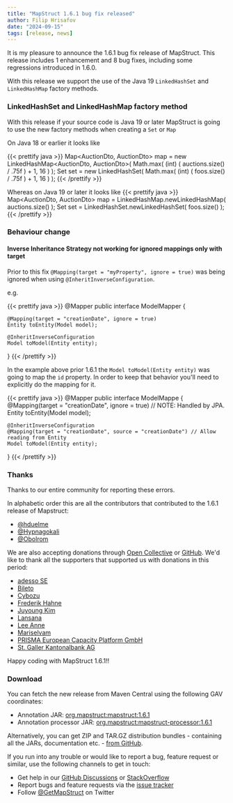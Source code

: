 ```yaml
---
title: "MapStruct 1.6.1 bug fix released"
author: Filip Hrisafov
date: "2024-09-15"
tags: [release, news]
---
```


It is my pleasure to announce the 1.6.1 bug fix release of MapStruct.
This release includes 1 enhancement and 8 bug fixes, including some regressions introduced in 1.6.0.

With this release we support the use of the Java 19 `LinkedHashSet` and `LinkedHashMap` factory methods.

<!--more-->

### LinkedHashSet and LinkedHashMap factory method

With this release if your source code is Java 19 or later MapStruct is going to use the new factory methods when creating a `Set` or `Map`

On Java 18 or earlier it looks like

{{< prettify java >}}
Map<AuctionDto, AuctionDto> map = new LinkedHashMap<AuctionDto, AuctionDto>( Math.max( (int) ( auctions.size() / .75f ) + 1, 16 ) );
Set<TargetFoo> set = new LinkedHashSet<TargetFoo>( Math.max( (int) ( foos.size() / .75f ) + 1, 16 ) );
{{< /prettify >}}

Whereas on Java 19 or later it looks like
{{< prettify java >}}
Map<AuctionDto, AuctionDto> map = LinkedHashMap.newLinkedHashMap( auctions.size() );
Set<TargetFoo> set = LinkedHashSet.newLinkedHashSet( foos.size() );
{{< /prettify >}}

### Behaviour change

#### Inverse Inheritance Strategy not working for ignored mappings only with target

Prior to this fix `@Mapping(target = "myProperty", ignore = true)` was being ignored when using `@InheritInverseConfiguration`.

e.g.

{{< prettify java >}}
@Mapper
public interface ModelMapper {

    @Mapping(target = "creationDate", ignore = true)
    Entity toEntity(Model model);    

    @InheritInverseConfiguration
    Model toModel(Entity entity);
}
{{< /prettify >}}

In the example above prior 1.6.1 the `Model toModel(Entity entity)` was going to map the `id` property. In order to keep that behavior you'll need to explicitly do the mapping for it.

{{< prettify java >}}
@Mapper
public interface ModelMappe {
    @Mapping(target = "creationDate", ignore = true) // NOTE: Handled by JPA.
    Entity toEntity(Model model);    

    @InheritInverseConfiguration
    @Mapping(target = "creationDate", source = "creationDate") // Allow reading from Entity
    Model toModel(Entity entity);
}
{{< /prettify >}}

### Thanks

Thanks to our entire community for reporting these errors. 

In alphabetic order this are all the contributors that contributed to the 1.6.1 release of Mapstruct:

* [@hduelme](https://github.com/hduelme)
* [@Hypnagokali](https://github.com/Hypnagokali)
* [@Obolrom](https://github.com/Obolrom)

We are also accepting donations through [Open Collective](https://opencollective.com/mapstruct) or [GitHub](https://github.com/sponsors/mapstruct).
We'd like to thank all the supporters that supported us with donations in this period:

* [adesso SE](https://github.com/adessoSE)
* [Bileto](https://opencollective.com/bileto)
* [Cybozu](https://github.com/cybozu)
* [Frederik Hahne](https://opencollective.com/atomfrede)
* [Juyoung Kim](https://github.com/kjuyoung)
* [Lansana](https://opencollective.com/lansana)
* [Lee Anne](https://github.com/AnneMayor)
* [Mariselvam](https://github.com/marisnb)
* [PRISMA European Capacity Platform GmbH](https://github.com/jan-prisma)
* [St. Galler Kantonalbank AG](https://opencollective.com/st-galler-kantonalbank-ag)

Happy coding with MapStruct 1.6.1!!

### Download

You can fetch the new release from Maven Central using the following GAV coordinates:

* Annotation JAR: [org.mapstruct:mapstruct:1.6.1](http://search.maven.org/#artifactdetails|org.mapstruct|mapstruct|1.6.1|jar)
* Annotation processor JAR: [org.mapstruct:mapstruct-processor:1.6.1](http://search.maven.org/#artifactdetails|org.mapstruct|mapstruct-processor|1.6.1|jar)

Alternatively, you can get ZIP and TAR.GZ distribution bundles - containing all the JARs, documentation etc. - [from GitHub](https://github.com/mapstruct/mapstruct/releases/tag/1.6.1).

If you run into any trouble or would like to report a bug, feature request or similar, use the following channels to get in touch:

* Get help in our [GitHub Discussions](https://github.com/mapstruct/mapstruct/discussions) or [StackOverflow](https://stackoverflow.com/questions/tagged/mapstruct)
* Report bugs and feature requests via the [issue tracker](https://github.com/mapstruct/mapstruct/issues)
* Follow [@GetMapStruct](https://twitter.com/GetMapStruct) on Twitter

